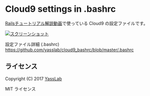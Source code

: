 # Cloud9 settings in .bashrc

[Railsチュートリアル解説動画](https://railstutorial.jp/screencast)で使っている Cloud9 の設定ファイルです。

[![スクリーンショット](https://raw.githubusercontent.com/yasulab/cloud9_bashrc/master/cloud9_settings.png)](https://github.com/yasslab/cloud9_bashrc/blob/master/.bashrc)

設定ファイル詳細 (.bashrc)   
https://github.com/yasslab/cloud9_bashrc/blob/master/.bashrc

## ライセンス

Copyright (C) 2017 [YassLab](https://yasslab.jp/)

MIT ライセンス
